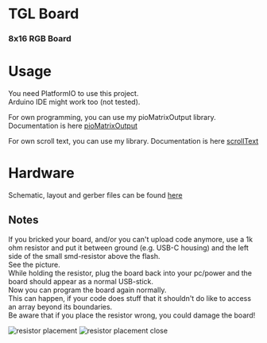 # TGL Board

### 8x16 RGB Board

# Usage
You need PlatformIO to use this project.  
Arduino IDE might work too (not tested).

For own programming, you can use my pioMatrixOutput library.
Documentation is here [pioMatrixOutput](READMEpioMatrixOutput.md)

For own scroll text, you can use my library.
Documentation is here [scrollText](READMEscrollText.md)


# Hardware

Schematic, layout and gerber files can be found [here](hardware)  

## Notes
If you bricked your board,
and/or you can't upload code anymore,
use a 1k ohm resistor and put it between ground (e.g. USB-C housing)
and the left side of the small smd-resistor above the flash.  
See the picture.  
While holding the resistor, plug the board back into your pc/power and the board should appear as a normal USB-stick.  
Now you can program the board again normally.  
This can happen, if your code does stuff that it shouldn't do like to access an array beyond its boundaries.  
Be aware that if you place the resistor wrong, you could damage the board!

![resistor placement](assets/images/resistorPlacement.png "resistorPlacement")
![resistor placement close](assets/images/resistorPlacementClose.png "resistorPlacementClose")
